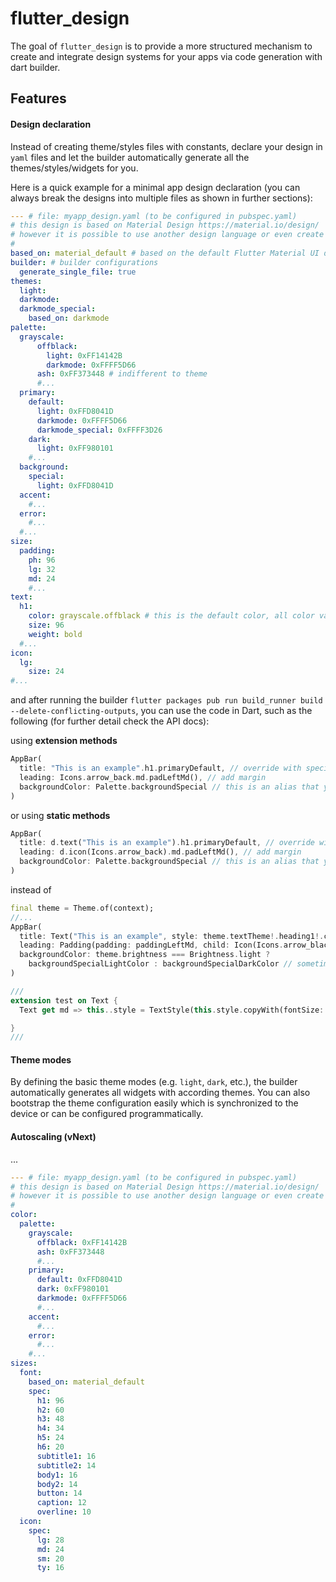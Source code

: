 # flutter_design

The goal of `flutter_design` is to provide a more structured mechanism to create and integrate design systems for your apps via code generation with dart builder.

## Features

#### Design declaration

Instead of creating theme/styles files with constants, declare your design in `yaml` files and let the builder automatically generate all the themes/styles/widgets for you. 

Here is a quick example for a minimal app design declaration (you can always break the designs into multiple files as shown in further sections):

```yaml
--- # file: myapp_design.yaml (to be configured in pubspec.yaml)
# this design is based on Material Design https://material.io/design/
# however it is possible to use another design language or even create your own
# 
based_on: material_default # based on the default Flutter Material UI design
builder: # builder configurations
  generate_single_file: true
themes:
  light:
  darkmode:
  darkmode_special:
    based_on: darkmode
palette:
  grayscale:  
      offblack: 
        light: 0xFF14142B
        darkmode: 0xFFFF5D66
      ash: 0xFF373448 # indifferent to theme
      #...
  primary:
    default: 
      light: 0xFFD8041D
      darkmode: 0xFFFF5D66
      darkmode_special: 0xFFFF3D26
    dark: 
      light: 0xFF980101
    #...
  background:
    special:
      light: 0xFFD8041D
  accent:
    #...
  error:
    #...
  #...
size:
  padding:
    ph: 96
    lg: 32
    md: 24
    #...
text:
  h1:
    color: grayscale.offblack # this is the default color, all color variation will be generated
    size: 96
    weight: bold
  #...
icon:
  lg:
    size: 24
#...
```

and after running the builder `flutter packages pub run build_runner build --delete-conflicting-outputs`, you can use the code in Dart, such as the following (for further detail check the API docs):

using **extension methods**

```dart
AppBar(
  title: "This is an example".h1.primaryDefault, // override with specific color
  leading: Icons.arrow_back.md.padLeftMd(), // add margin
  backgroundColor: Palette.backgroundSpecial // this is an alias that you created
)
```

or using **static methods**

```dart
AppBar(
  title: d.text("This is an example").h1.primaryDefault, // override with specific color
  leading: d.icon(Icons.arrow_back).md.padLeftMd(), // add margin
  backgroundColor: Palette.backgroundSpecial // this is an alias that you created
)
```

instead of

```dart
final theme = Theme.of(context);
//...
AppBar(
  title: Text("This is an example", style: theme.textTheme!.heading1!.copyWith(color: theme.primaryColor)), 
  leading: Padding(padding: paddingLeftMd, child: Icon(Icons.arrow_black, size: iconSizeMd)), // add margin
  backgroundColor: theme.brightness === Brightness.light ? 
    backgroundSpecialLightColor : backgroundSpecialDarkColor // sometimes you need another themed color but it's not possible
)
```

```dart
///
extension test on Text {
  Text get md => this..style = TextStyle(this.style.copyWith(fontSize: 15));

}
///
```


#### Theme modes

By defining the basic theme modes (e.g. `light`, `dark`, etc.), the builder automatically generates all widgets with according themes. You can also bootstrap the theme configuration easily which is synchronized to the device or can be configured programmatically. 

#### Autoscaling (vNext)

...







```yaml
--- # file: myapp_design.yaml (to be configured in pubspec.yaml)
# this design is based on Material Design https://material.io/design/
# however it is possible to use another design language or even create your own
# 
color:
  palette:
    grayscale:
      offblack: 0xFF14142B
      ash: 0xFF373448
      #...
    primary:
      default: 0xFFD8041D
      dark: 0xFF980101
      darkmode: 0xFFFF5D66
      #...
    accent:
      #...
    error:
      #...
    #...
sizes:
  font:
    based_on: material_default
    spec:
      h1: 96
      h2: 60
      h3: 48
      h4: 34
      h5: 24
      h6: 20
      subtitle1: 16
      subtitle2: 14
      body1: 16
      body2: 14
      button: 14
      caption: 12
      overline: 10
  icon:
    spec:
      lg: 28 
      md: 24
      sm: 20
      ty: 16
```

